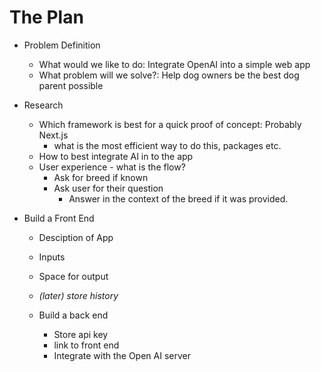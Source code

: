 # The Plan

- Problem Definition

  - What would we like to do: Integrate OpenAI into a simple web app
  - What problem will we solve?: Help dog owners be the best dog parent possible

- Research

  - Which framework is best for a quick proof of concept: Probably Next.js
    - what is the most efficient way to do this, packages etc.
  - How to best integrate AI in to the app
  - User experience - what is the flow?
    - Ask for breed if known
    - Ask user for their question
      - Answer in the context of the breed if it was provided.

- Build a Front End

  - Desciption of App
  - Inputs
  - Space for output
  - _(later) store history_

  - Build a back end
    - Store api key
    - link to front end
    - Integrate with the Open AI server
